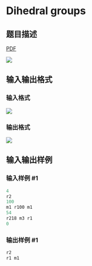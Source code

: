 # Dihedral groups

## 题目描述

[problemUrl]: https://uva.onlinejudge.org/index.php?option=com_onlinejudge&Itemid=8&category=22&page=show_problem&problem=1992

[PDF](https://uva.onlinejudge.org/external/110/p11051.pdf)

![](https://cdn.luogu.com.cn/upload/vjudge_pic/UVA11051/01ff02047b02db50888db906492948ec7c278ae4.png)

## 输入输出格式

### 输入格式

![](https://cdn.luogu.com.cn/upload/vjudge_pic/UVA11051/92dc09ad9404b4c516d4cc102d807b37ab1681dc.png)

### 输出格式

![](https://cdn.luogu.com.cn/upload/vjudge_pic/UVA11051/a22437f9fac6586d75ed4b625801fb63eb81a26b.png)

## 输入输出样例

### 输入样例 #1

```cpp
4
r2
100
m1 r100 m1
54
r218 m3 r1
0
```


### 输出样例 #1

```cpp
r2
r1 m1
```


